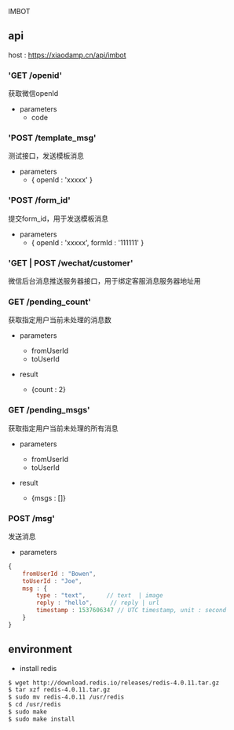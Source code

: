 IMBOT

## api

host : https://xiaodamp.cn/api/imbot

### 'GET /openid'

获取微信openId

- parameters
    - code    

### 'POST /template_msg'

测试接口，发送模板消息

- parameters
    - { openId : 'xxxxx' }

### 'POST /form_id'

提交form_id，用于发送模板消息

- parameters
    - { openId : 'xxxxx', formId : '111111' }

### 'GET | POST /wechat/customer'

微信后台消息推送服务器接口，用于绑定客服消息服务器地址用

### GET /pending_count'

获取指定用户当前未处理的消息数

- parameters
    - fromUserId
    - toUserId

- result
    - {count : 2} 

### GET /pending_msgs'

获取指定用户当前未处理的所有消息

- parameters
    - fromUserId
    - toUserId

- result
    - {msgs : []}

### POST /msg'

发送消息

- parameters

```js
{
    fromUserId : "Bowen", 
    toUserId : "Joe", 
    msg : {
        type : "text",      // text  | image
        reply : "hello",     // reply | url
        timestamp : 1537606347 // UTC timestamp, unit : second
    }
}
```

## environment

- install redis

```bash
$ wget http://download.redis.io/releases/redis-4.0.11.tar.gz
$ tar xzf redis-4.0.11.tar.gz
$ sudo mv redis-4.0.11 /usr/redis
$ cd /usr/redis
$ sudo make
$ sudo make install
```